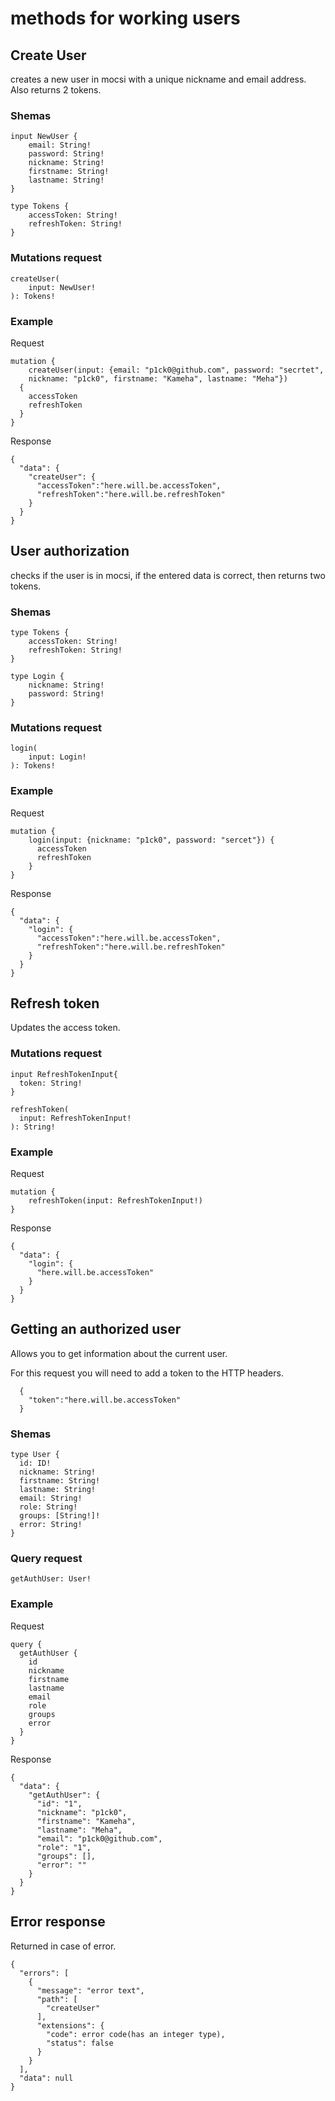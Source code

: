 # methods for working users

## Create User

creates a new user in mocsi with a unique nickname and email address. Also returns 2 tokens.

### **Shemas**

```
input NewUser {
    email: String!
    password: String!
    nickname: String!
    firstname: String!
    lastname: String!
}

type Tokens {
    accessToken: String!
    refreshToken: String!
}
```

### **Mutations request**

```
createUser(
    input: NewUser!
): Tokens!
```

### **Example**

Request

```
mutation {
    createUser(input: {email: "p1ck0@github.com", password: "secrtet", 
    nickname: "p1ck0", firstname: "Kameha", lastname: "Meha"})
  {
    accessToken
    refreshToken
  }
}
```

Response

```
{
  "data": {
    "createUser": {
      "accessToken":"here.will.be.accessToken",
      "refreshToken":"here.will.be.refreshToken"
    }
  }
}
```


## User authorization

checks if the user is in mocsi, if the entered data is correct, then returns two tokens.

### **Shemas**

```
type Tokens {
    accessToken: String!
    refreshToken: String!
}

type Login {
    nickname: String!
    password: String!
}
```

### **Mutations request**

```
login(
    input: Login!
): Tokens!
```

### **Example**

Request

```
mutation {
    login(input: {nickname: "p1ck0", password: "sercet"}) {
      accessToken
      refreshToken
    }
}
```

Response

```
{
  "data": {
    "login": {
      "accessToken":"here.will.be.accessToken",
      "refreshToken":"here.will.be.refreshToken"
    }
  }
}
```

## Refresh token

Updates the access token.

### **Mutations request**
```
input RefreshTokenInput{
  token: String!
}
```

```
refreshToken(
  input: RefreshTokenInput!
): String!
```

### **Example**

Request

```
mutation {
    refreshToken(input: RefreshTokenInput!)
}
```

Response

```
{
  "data": {
    "login": {
      "here.will.be.accessToken"
    }
  }
}
```

## Getting an authorized user

Allows you to get information about the current user.

For this request you will need to add a token to the HTTP headers.
```
  {
    "token":"here.will.be.accessToken"
  }
```
### **Shemas**

```
type User {
  id: ID!
  nickname: String!
  firstname: String!
  lastname: String!
  email: String!
  role: String!
  groups: [String!]!
  error: String!
}
```

### **Query request**

```
getAuthUser: User!
```

### **Example**

Request

```
query {
  getAuthUser {
    id
    nickname
    firstname
    lastname
    email
    role
    groups
    error
  }
}
```

Response

```
{
  "data": {
    "getAuthUser": {
      "id": "1",
      "nickname": "p1ck0",
      "firstname": "Kameha",
      "lastname": "Meha",
      "email": "p1ck0@github.com",
      "role": "1",
      "groups": [],
      "error": ""
    }
  }
}
```

## Error response

Returned in case of error.

```
{
  "errors": [
    {
      "message": "error text",
      "path": [
        "createUser"
      ],
      "extensions": {
        "code": error code(has an integer type),
        "status": false
      }
    }
  ],
  "data": null
}
```
